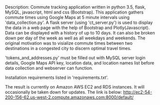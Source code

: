Description: Commute tracking application written in python 3.5, flask, MySQL, javascript, html and css (Bootstrap).  This application gathers commute times using Google Maps at 5 minute intervals using 'data_collection.py'.  A flask server (using 'ct_server.py') is used to display the data in a web page with the help of Bootstrap and Plotly(Javascript). Data can be displayed with a history of up to 10 days.  It can also be broken down per day of the week as well as all weekdays and weekends.  The original motivation was to visialize commute times between two destinations in a congested city to discern optimal travel times.

'tokens_and_addresses.py' must be filled out with MySQL server login details, Google Maps API key, location data, and location names list before data collection and webserver can function.

Installation requirements listed in 'requirements.txt'.

The result is currently on Amazon AWS EC2 and RDS instances.  It will occasionally be taken down for updates.  The link is below:
http://ec2-54-200-156-62.us-west-2.compute.amazonaws.com:8000/default/